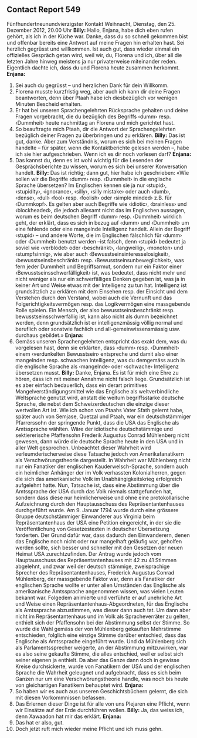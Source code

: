 ## Contact Report 549
Fünfhundertneunundvierzigster Kontakt
Weihnacht, Dienstag, den 25. Dezember 2012, 20.00 Uhr
**Billy:**
Hallo, Enjana, habe dich eben rufen gehört, als ich in der Küche war. Danke, dass du so schnell gekommen bist und offenbar bereits eine Antwort auf meine Fragen hin erhalten hast. Sei herzlich gegrüsst und willkommen. Ist auch gut, dass wieder einmal ein offizielles Gespräch getan wird, weil wir, du, Florena und ich, über all die letzten Jahre hinweg meistens ja nur privaterweise miteinander reden. Eigentlich dachte ich, dass du und Florena heute zusammen herkommt.
**Enjana:**
1. Sei auch du gegrüsst – und herzlichen Dank für dein Willkomm.
2. Florena musste kurzfristig weg, aber auch ich kann dir deine Fragen beantworten, denn über Ptaah habe ich diesbezüglich vor wenigen Minuten Bescheid erhalten.
3. Er hat bei unseren Sprachengelehrten Rücksprache gehalten und deine Fragen vorgebracht, die du bezüglich des Begriffs ‹dumm› resp. ‹Dummheit› heute nachmittag an Florena und mich gerichtet hast.
4. So beauftragte mich Ptaah, dir die Antwort der Sprachengelehrten bezüglich deiner Fragen zu überbringen und zu erklären.
**Billy:**
Das ist gut, danke. Aber zum Verständnis, worum es sich bei meinen Fragen handelte – für später, wenn die Kontaktberichte gelesen werden –, habe ich sie hier aufgeschrieben. Wenn ich es dir noch vorlesen darf?
**Enjana:**
5. Das kannst du, denn es ist wohl wichtig für die Lesenden der Gesprächsberichte zu wissen, worum es sich bei unserer Konversation handelt.
**Billy:**
Das ist richtig; dann gut, hier habe ich geschrieben: «Wie sollen wir die Begriffe ‹dumm› resp. ‹Dummheit› in die englische Sprache übersetzen? Im Englischen kennen sie ja nur ‹stupid›, ‹stupidity›, ‹ignorance›, ‹silly›, ‹silly mistake› oder auch ‹dumb›, ‹dense›, ‹dull› ‹fool› resp. ‹foolish› oder ‹simple minded› z.B. für ‹Dummkopf›. Es gelten aber auch Begriffe wie ‹idiotic›, ‹brainless› und ‹blockheaded›, die jedoch allesamt nicht das im Englischen aussagen, worum es beim deutschen Begriff ‹dumm› resp. ‹Dummheit› wirklich geht, der erklärt, dass es sich in bezug auf ‹dumm› und ‹Dummheit› um eine fehlende oder eine mangelnde Intelligenz handelt. Allein der Begriff ‹stupid› – und andere Worte, die im Englischen fälschlich für ‹dumm› oder ‹Dummheit› benutzt werden –ist falsch, denn ‹stupid› bedeutet ja soviel wie ‹verblödet› oder ‹beschränkt›, ‹langweilig›, ‹monoton› und ‹stumpfsinnig›, wie aber auch ‹Bewusstseinsinteresselosigkeit›, ‹bewusstseinsbeschränkt› resp. ‹Bewusstseinsunbeweglichkeit›, was fern jeder Dummheit und Begriffsarmut, sondern nur ein Faktor einer ‹Bewusstseinsschwerfälligkeit› ist, was bedeutet, dass nicht mehr und nicht weniger als nur ein schwerfälliges Denken gegeben ist, was ja in keiner Art und Weise etwas mit der Intelligenz zu tun hat. Intelligenz ist grundsätzlich zu erklären mit dem Einsehen resp. der Einsicht und dem Verstehen durch den Verstand, wobei auch die Vernunft und das Folgerichtigkeitsvermögen resp. das Logikvermögen eine massgebende Rolle spielen. Ein Mensch, der also bewusstseinsbeschränkt resp. bewusstseinsschwerfällig ist, kann also nicht als dumm bezeichnet werden, denn grundsätzlich ist er intelligenzmässig völlig normal und beruflich oder sonstwie fachlich und all-gemeinwissensmässig usw. durchaus gebildet.»
**Enjana:**
6. Gemäss unseren Sprachengelehrten entspricht das exakt dem, was du vorgelesen hast, denn sie erklärten, dass ‹dumm› resp. ‹Dummheit› einem ‹verdunkelten Bewusstsein› entspreche und damit also einer mangelnden resp. schwachen Intelligenz, was du demgemäss auch in die englische Sprache als ‹mangelnde› oder ‹schwache› Intelligenz übersetzen musst.
**Billy:**
Danke, Enjana. Es ist für mich eine Ehre zu hören, dass ich mit meiner Annahme nicht falsch liege. Grundsätzlich ist es aber einfach bedauerlich, dass ein derart primitives Mangelverständigungsmittel wie das Englische als weltverbindliche Weltsprache genutzt wird, anstatt die weitum begriffsstarke deutsche Sprache, die nebst dem Schweizerdeutschen die einzige dieser wertvollen Art ist. Wie ich schon von Ptaahs Vater Sfath gelernt habe, später auch von Semjase, Quetzal und Ptaah, war ein deutschstämmiger Pfarrerssohn der springende Punkt, dass die USA das Englische als Amtssprache wählten. Wäre der idiotische deutschstämmige und sektiererische Pfaffensohn Frederik Augustus Conrad Mühlenberg nicht gewesen, dann würde die deutsche Sprache heute in den USA und in aller Welt gesprochen. Unbeachtet dieser Wahrheit wird verleumderischerweise diese Tatsache jedoch von Amerikafanatikern als Verschwörungstheorie dargestellt. In Wahrheit war Mühlenberg nicht nur ein Fanatiker der englischen Kauderwelsch-Sprache, sondern auch ein heimlicher Anhänger der im Volk verhassten Kolonialherren, gegen die sich das amerikanische Volk im Unabhängigkeitskrieg erfolgreich aufgelehnt hatte. Nun, Tatsache ist, dass eine Abstimmung über die Amtssprache der USA durch das Volk niemals stattgefunden hat, sondern dass diese nur heimlicherweise und ohne eine protokollarische Aufzeichnung durch den Hauptausschuss des Repräsentantenhauses durchgeführt wurde. Am 9. Januar 1794 wurde durch eine grössere Gruppe deutschstämmiger Einwanderer aus Virginia beim Repräsentantenhaus der USA eine Petition eingereicht, in der sie die Veröffentlichung von Gesetzestexten in deutscher Übersetzung forderten. Der Grund dafür war, dass dadurch den Einwanderern, denen das Englische noch nicht oder nur mangelhaft geläufig war, geholfen werden sollte, sich besser und schneller mit den Gesetzen der neuen Heimat USA zurechtzufinden. Der Antrag wurde jedoch vom Hauptausschuss des Repräsentantenhauses mit 42 zu 41 Stimmen abgelehnt, und zwar weil der deutsch stämmige, zweisprachige Sprecher des Repräsentantenhauses, Frederick Augustus Conrad Mühlenberg, der massgebende Faktor war, denn als Fanatiker der englischen Sprache wollte er unter allen Umständen das Englische als amerikanische Amtssprache angenommen wissen, was vielen Leuten bekannt war. Folgedem animierte und verführte er auf unehrliche Art und Weise einen Repräsentantenhaus-Abgeordneten, für das Englische als Amtssprache abzustimmen, was dieser dann auch tat. Um dann aber nicht im Repräsentantenhaus und im Volk als Spracheverräter zu gelten, enthielt sich der Pfaffensohn bei der Abstimmung selbst der Stimme. So wurde die Wahl gemäss der von Mühlenberg gekauften Mehrstimme entschieden, folglich eine einzige Stimme darüber entschied, dass das Englische als Amtssprache eingeführt wurde. Und da Mühlenberg sich als Parlamentssprecher weigerte, an der Abstimmung mitzuwirken, war es also seine gekaufte Stimme, die alles entschied, weil er selbst sich seiner eigenen ja enthielt. Da aber das Ganze dann doch in gewisse Kreise durchsickerte, wurde von Fanatikern der USA und der englischen Sprache die Wahrheit geleugnet und aufgebracht, dass es sich beim Ganzen nur um eine Verschwörungstheorie handle, was noch bis heute von gleichartigen Fanatikern behauptet wird.
**Enjana:**
7. So haben wir es auch aus unseren Geschichtsbüchern gelernt, die sich mit diesen Vorkommnissen befassen.
8. Das Erlernen dieser Dinge ist für alle von uns Plejaren eine Pflicht, wenn wir Einsätze auf der Erde durchführen wollen.
**Billy:**
Ja, das weiss ich, denn Xawaadon hat mir das erklärt.
**Enjana:**
9. Das hat er also, gut.
10. Doch jetzt ruft mich wieder meine Pflicht und ich muss gehn.
